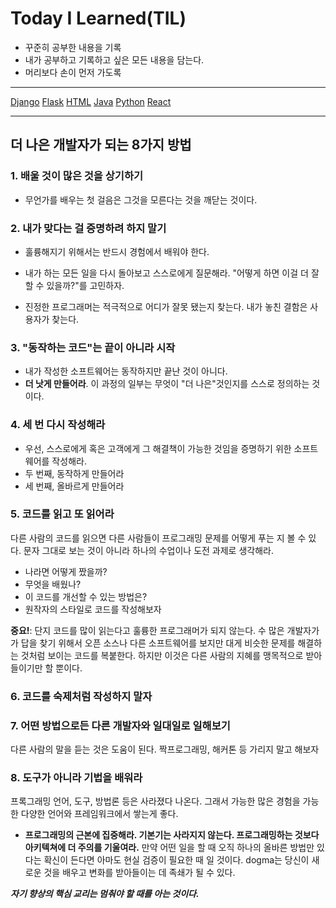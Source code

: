 # Today I Learned(TIL)

- 꾸준히 공부한 내용을 기록
- 내가 공부하고 기록하고 싶은 모든 내용을 담는다.
- 머리보다 손이 먼저 가도록
***
[Django](https://github.com/GiSeok-Hong/TIL/blob/master/Django/README.md)
[Flask](https://github.com/GiSeok-Hong/TIL/blob/master/Flask/README.md)
[HTML](https://github.com/GiSeok-Hong/TIL/blob/master/HTML/README.md)
[Java](https://github.com/GiSeok-Hong/TIL/blob/master/Java/README.md)
[Python](https://github.com/GiSeok-Hong/TIL/blob/master/Python/README.md)
[React](https://github.com/GiSeok-Hong/TIL/blob/master/React/README.md)
***
## 더 나은 개발자가 되는 8가지 방법

### 1. 배울 것이 많은 것을 상기하기 

- 무언가를 배우는 첫 걸음은 그것을 모른다는 것을 깨닫는 것이다.



### 2. 내가 맞다는 걸 증명하려 하지 말기 

- 훌륭해지기 위해서는 반드시 경험에서 배워야 한다. 
- 내가 하는 모든 일을 다시 돌아보고 스스로에게 질문해라. "어떻게 하면 이걸 더 잘할 수 있을까?"를 고민하자.

- 진정한 프로그래머는 적극적으로 어디가 잘못 됐는지 찾는다. 내가 놓친 결함은 사용자가 찾는다.



### 3. "동작하는 코드"는 끝이 아니라 시작

- 내가 작성한 소프트웨어는 동작하지만 끝난 것이 아니다. 
- **더 낫게 만들어라**. 이 과정의 일부는 무엇이 "더 나은"것인지를 스스로 정의하는 것이다.



### 4. 세 번 다시 작성해라 

- 우선, 스스로에게 혹은 고객에게 그 해결책이 가능한 것임을 증명하기 위한 소프트웨어를 작성해라. 
- 두 번째, 동작하게 만들어라
- 세 번째, 올바르게 만들어라



### 5. 코드를 읽고 또 읽어라

다른 사람의 코드를 읽으면 다른 사람들이 프로그래밍 문제를 어떻게 푸는 지 볼 수 있다. 문자 그대로 보는 것이 아니라 하나의 수업이나 도전 과제로 생각해라.

- 나라면 어떻게 짰을까?
- 무엇을 배웠나?
- 이 코드를 개선할 수 있는 방법은?
- 원작자의 스타일로 코드를 작성해보자 



**중요!**: 단지 코드를 많이 읽는다고 훌륭한 프로그래머가 되지 않는다. 수 많은 개발자가가 답을 찾기 위해서 오픈 소스나 다른 소프트웨어를 보지만 대게 비슷한 문제를 해결하는 것처럼 보이는 코드를 복붙한다. 하지만 이것은 다른 사람의 지혜를 맹목적으로 받아들이기만 할 뿐이다.



### 6. 코드를 숙제처럼 작성하지 말자

### 

### 7.  어떤 방법으로든 다른 개발자와 일대일로 일해보기 

다른 사람의 말을 듣는 것은 도움이 된다. 짝프로그래밍, 해커톤 등 가리지 말고 해보자 



### 8. 도구가 아니라 기법을 배워라 

프록그래밍 언어, 도구, 방법론 등은 사라졌다 나온다. 그래서 가능한 많은 경험을 가능한 다양한 언어와 프레임워크에서 쌓는게 좋다. 

- **프로그래밍의 근본에 집중해라. 기본기는 사라지지 않는다. 프로그래밍하는 것보다 아키텍쳐에 더 주의를 기울여라.** 만약 어떤 일을 할 때 오직 하나의 올바른 방법만 있다는 확신이 든다면 아마도 현실 검증이 필요한 때 일 것이다. dogma는 당신이 새로운 것을 배우고 변화를 받아들이는 데 족쇄가 될 수 있다.

**_자기 향상의 핵심 교리는 멈춰야 할 때를 아는 것이다._**

